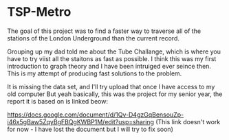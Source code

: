 # TSP-Metro
The goal of this project was to find a faster way to traverse all of the stations of the London Underground than the current record.

Grouping up my dad told me about the Tube Challange, which is where you have to try viist all the staitons as fast as possible. I think this was my first introduction to graph theory and I have been intruiged ever seince then. This is my attempt of producing fast solutions to the problem. 

It is missing the data set, and I'll try upload that once I have access to my old computer
But yeah basically, this was the project for my senior year, the report it is based on is linked beow:
 
https://docs.google.com/document/d/1Qv-D4gzGqBensouZp-i46x5gBaw5ZqyBgFBQgKWBP1M/edit?usp=sharing
(This link doesn't work for now - I have lost the document but I will try to fix soon)
